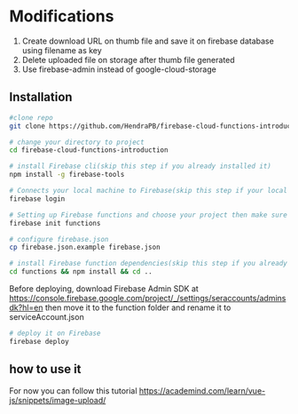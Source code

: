 # Modifications
1. Create download URL on thumb file and save it on firebase database using filename as key
2. Delete uploaded file on storage after thumb file generated
3. Use firebase-admin instead of google-cloud-storage

## Installation
``` bash
#clone repo
git clone https://github.com/HendraPB/firebase-cloud-functions-introduction.git

# change your directory to project
cd firebase-cloud-functions-introduction

# install Firebase cli(skip this step if you already installed it)
npm install -g firebase-tools

# Connects your local machine to Firebase(skip this step if your local machine already connects)
firebase login

# Setting up Firebase functions and choose your project then make sure you choose other options by default
firebase init functions

# configure firebase.json
cp firebase.json.example firebase.json

# install Firebase function dependencies(skip this step if you already installed it on firebase init)
cd functions && npm install && cd ..
```

Before deploying, download Firebase Admin SDK at https://console.firebase.google.com/project/_/settings/seraccounts/adminsdk?hl=en then move it to the function folder and rename it to serviceAccount.json

``` bash
# deploy it on Firebase
firebase deploy
```

## how to use it
For now you can follow this tutorial https://academind.com/learn/vue-js/snippets/image-upload/